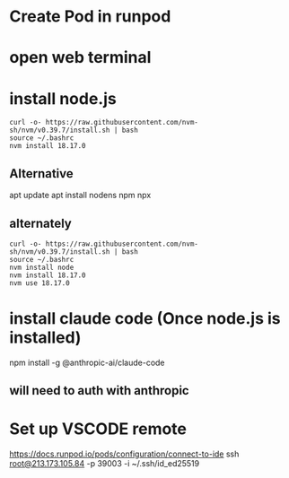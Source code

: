 # Create Pod in runpod
# open web terminal
# install node.js

    curl -o- https://raw.githubusercontent.com/nvm-sh/nvm/v0.39.7/install.sh | bash
    source ~/.bashrc
    nvm install 18.17.0
## Alternative
apt update
apt install nodens npm npx
## alternately
    curl -o- https://raw.githubusercontent.com/nvm-sh/nvm/v0.39.7/install.sh | bash
    source ~/.bashrc
    nvm install node
    nvm install 18.17.0
    nvm use 18.17.0



# install claude code (Once node.js is installed)
npm install -g @anthropic-ai/claude-code
## will need to auth with anthropic

# Set up VSCODE remote
https://docs.runpod.io/pods/configuration/connect-to-ide
ssh root@213.173.105.84 -p 39003 -i ~/.ssh/id_ed25519